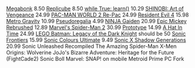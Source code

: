[Megabonk](https://store.steampowered.com/app/3405340/Megabonk?snr=1_25_4__318) 8.50
[Replicube](https://store.steampowered.com/app/3401490/Replicube?snr=1_25_4__318) 8.50
[while True: learn()](https://store.steampowered.com/app/619150/while_True_learn?snr=1_25_4__318) 10.29
[SHINOBI: Art of Vengeance](https://store.steampowered.com/app/2361770/SHINOBI_Art_of_Vengeance?snr=1_25_4__318) 24.99
[PAC-MAN WORLD 2 Re-Pac](https://store.steampowered.com/app/2324290/PACMAN_WORLD_2_RePAC?snr=1_25_4__318) 24.99
[Resident Evil 4](https://store.steampowered.com/app/254700/Resident_Evil_4_2005?snr=1_25_4__318) 15.98
[Metro Gravity](https://store.steampowered.com/app/2986450/Metro_Gravity?snr=1_25_4__318) 10.99
[Pseudoregalia](https://store.steampowered.com/app/2365810/Pseudoregalia?snr=1_25_4__318) 4.99
[NINJA Gaiden](https://store.steampowered.com/app/2542120/NINJA_GAIDEN_Ragebound?snr=1_25_4__318) 20.99
[Epic Mickey Rebrushed](https://www.loaded.com/disney-epic-mickey-rebrushed-pc-steam) 12.89
[Marvel's Spider-Man 2](https://www.loaded.com/marvel-s-spider-man-2-pc-steam-eu) 30.99
[Prototype](https://store.steampowered.com/app/10150/Prototype?snr=1_25_4__318) 14.99
[A Hat In Time](https://store.steampowered.com/app/253230/A_Hat_in_Time?snr=1_25_4__318) 24.99
[LEGO Batman: Legacy of the Dark Knight](https://store.steampowered.com/app/2215200/LEGO_Batman_Legacy_of_the_Dark_Knight/) should be 50
[Sonic Frontiers](https://www.loaded.com/sonic-frontiers-digital-deluxe-pc-ww-steam) 15.99
[Sonic Colours Ultimate](https://www.loaded.com/sonic-colors-ultimate-digital-deluxe-pc-steam-ww) 9.49
[Sonic X Shadow Generations](https://www.loaded.com/sonic-x-shadow-generations-pc-steam-eu) 20.99
Sonic Unleashed Recompiled
The Amazing Spider-Man
X-Men Origins: Wolverine
JoJo's Bizarre Adventure: Heritage for the Future (FightCade2)
Sonic Boll
Marvel: SNAP! on mobile
Metroid Prime PC Fork